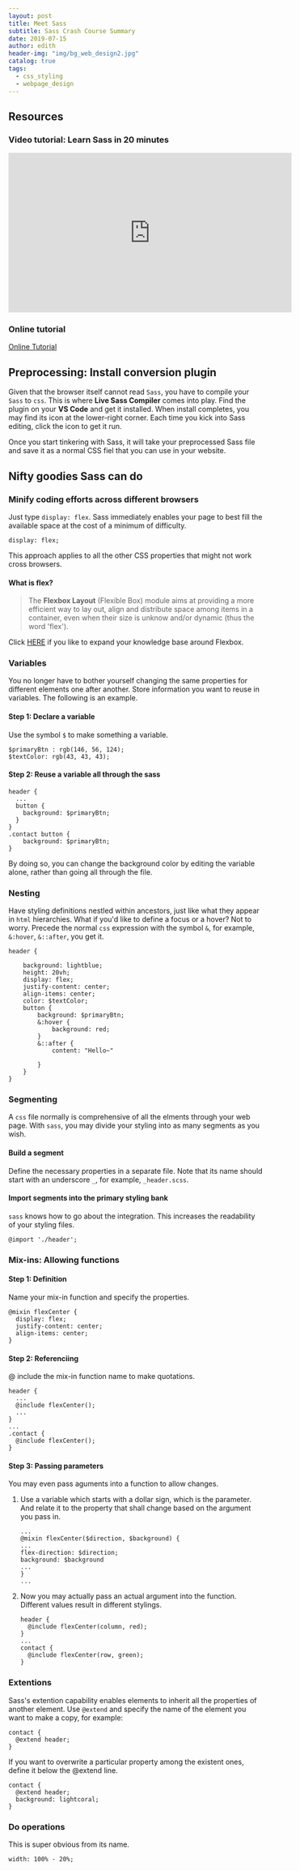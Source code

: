 ```yaml
---
layout: post
title: Meet Sass
subtitle: Sass Crash Course Summary
date: 2019-07-15
author: edith
header-img: "img/bg_web_design2.jpg"
catalog: true
tags: 
  - css_styling
  - webpage_design
---
```


## Resources

### Video tutorial: Learn Sass in 20 minutes

<p><iframe width="560" height="315" src="https://www.youtube.com/embed/Zz6eOVaaelI" frameborder="0" allow="accelerometer; autoplay; encrypted-media; gyroscope; picture-in-picture" allowfullscreen></iframe></p>

### Online tutorial

[Online Tutorial](https://sass-lang.com/guide)

## Preprocessing: Install conversion plugin

Given that the browser itself cannot read `Sass`, you have to compile your `Sass` to `css`. This is where **Live Sass Compiler** comes into play. Find the plugin on your **VS Code** and get it installed. When install completes, you may find its icon at the lower-right corner. Each time you kick into Sass editing, click the icon to get it run.

Once you start tinkering with Sass, it will take your preprocessed Sass file and save it as a normal CSS fiel that you can use in your website.

## Nifty goodies Sass can do

### Minify coding efforts across different browsers

Just type `display: flex`. Sass immediately enables your page to best fill the available space at the cost of a minimum of difficulty.

```
display: flex;
```

This approach applies to all the other CSS properties that might not work cross browsers.

#### What is flex?

> The **Flexbox Layout** (Flexible Box) module aims at providing a more efficient way to lay out, align and distribute space among items in a container, even when their size is unknow and/or dynamic (thus the word 'flex'). 

Click [HERE](https://css-tricks.com/snippets/css/a-guide-to-flexbox/) if you like to expand your knowledge base around Flexbox.

### Variables

You no longer have to bother yourself changing the same properties for different elements one after another. Store information you want to reuse in variables. The following is an example.

#### Step 1: Declare a variable

Use the symbol `$` to make something a variable.

```
$primaryBtn : rgb(146, 56, 124);
$textColor: rgb(43, 43, 43);
```

#### Step 2: Reuse a variable all through the sass

```
header {
  ...
  button {
    background: $primaryBtn;
  }
}
.contact button {
    background: $primaryBtn;
} 
```

By doing so, you can change the background color by editing the variable alone, rather than going all through the file.

### Nesting

Have styling definitions nestled within ancestors, just like what they appear in `html` hierarchies. What if you'd like to define a focus or a hover? Not to worry. Precede the normal `css` expression with the symbol `&`, for example, `&:hover`, `&::after`, you get it.

```
header {
    
    background: lightblue;
    height: 20vh;
    display: flex;
    justify-content: center;
    align-items: center;
    color: $textColor;
    button {
        background: $primaryBtn;
        &:hover {
            background: red;
        }
        &::after {
            content: "Hello~"

        }
    }
}
```

### Segmenting

A `css` file normally is comprehensive of all the elments through your web page. With `sass`, you may divide your styling into as many segments as you wish. 

#### Build a segment

Define the necessary properties in a separate file. Note that its name should start with an underscore `_`, for example, `_header.scss`.

#### Import segments into the primary styling bank

`sass` knows how to go about the integration. This increases the readability of your styling files. 

```
@import './header';
```

### Mix-ins: Allowing functions

#### Step 1: Definition

Name your mix-in function and specify the properties.

```
@mixin flexCenter {
  display: flex;
  justify-content: center;
  align-items: center;
}
```

#### Step 2: Referenciing

@ include the mix-in function name to make quotations.

```
header {
  ...
  @include flexCenter();
  ...
}
...
.contact {
  @include flexCenter();
}
```

#### Step 3: Passing parameters

You may even pass aguments into a function to allow changes. 

1.  Use a variable which starts with a dollar sign, which is the parameter. And relate it to the property that shall change based on the argument you pass in.

    ```
    ...
    @mixin flexCenter($direction, $background) {
    ...
    flex-direction: $direction;
    background: $background
    ...
    }
    ...
    ```

2.  Now you may actually pass an actual argument into the function. Different values result in different stylings.
    ```
    header {
      @include flexCenter(column, red);
    }
    ...
    contact {
      @include flexCenter(row, green);
    }
    ```
     

### Extentions

Sass's extention capability enables elements to inherit all the properties of another element. Use `@extend` and specify the name of the element you want to make a copy, for example:

```
contact {
  @extend header;
}
```

If you want to overwrite a particular property among the existent ones, define it below the @extend line.

```
contact {
  @extend header;
  background: lightcoral;
}
```

### Do operations

This is super obvious from its name.

```
width: 100% - 20%;
```

